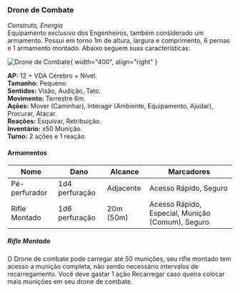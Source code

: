 ### Drone de Combate


_Construto, Energia_  
Equipamento exclusivo dos Engenheiros, também considerado um armamento. Possui em torno 1m de altura, largura e comprimento, 6 pernas e 1 armamento montado. Abaixo seguem suas características:

![Drone de Combate](../../../../images/human/combat_drone.jpg){ width="400", align="right" }

**AP:** 12 + VDA Cérebro + Nível.  
**Tamanho:** Pequeno.    
**Sentidos:** Visão, Audição, Tato.    
**Movimento:** Terrestre 6m.    
**Ações:** Mover (Caminhar), Interagir (Ambiente, Equipamento, Ajudar), Procurar, Atacar.  
**Reações:** Esquivar, Retribuição.  
**Inventário:** x50 Munição.  
**Turno:** 2 ações e 1 reação.  

#### Armamentos

| Nome          | Dano           | Alcance   | Marcadores                                       |
| ------------- | -------------- | --------- | ------------------------------------------------ |
| Pé-perfurador | 1d4 perfuração | Adjacente | Acesso Rápido, Seguro                            |
| Rifle Montado | 1d6 perfuração | 20m (50m) | Acesso Rápido, Especial, Munição (Comum), Seguro |

##### Rifle Montado
O Drone de combate pode carregar até 50 munições, seu rifle montado tem acesso a munição completa, não sendo necessário intervalos de recarregamento. Você deve gastar 1 ação Recarregar caso queira colocar mais munições em seu drone de combate.